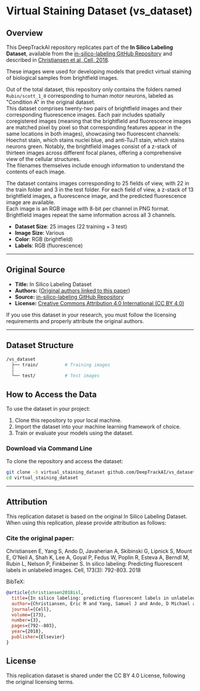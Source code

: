 # Virtual Staining Dataset (vs_dataset)

## Overview

This DeepTrackAI repository replicates part of the **In Silico Labeling Dataset**, available from the [in-silico-labeling GitHub Repository](https://github.com/google/in-silico-labeling/blob/master/data.md) and described in [Christiansen et al, Cell, 2018](https://doi.org/10.1016/j.cell.2018.03.040).

These images were used for developing models that predict virtual staining of biological samples from brightfield images.

Out of the total dataset, this repository only contains the folders named `Rubin/scott_1_0` corresponding to human motor neurons, labeled as "Condition A" in the original dataset.  
This dataset comprises twenty-two pairs of brightfield images and their corresponding fluorescence images. Each pair includes spatially coregistered images (meaning that the brightfield and fluorescence images are matched pixel by pixel so that corresponding features appear in the same locations in both images), showcasing two fluorescent channels: Hoechst stain, which stains nuclei blue, and anti-TuJ1 stain, which stains neurons green. Notably, the brightfield images consist of a z-stack of thirteen images across different focal planes, offering a comprehensive view of the cellular structures.  
The filenames themselves include enough information to understand the contents of each image.

The dataset contains images corresponding to 25 fields of view, with 22 in the train folder and 3 in the test folder. For each field of view, a z-stack of 13 brightfield images, a fluorescence image, and the predicted fluorescence image are available.  
Each image is an RGB image with 8-bit per channel in PNG format. Brightfield images repeat the same information across all 3 channels.

- **Dataset Size**: 25 images (22 training + 3 test)
- **Image Size**: Various
- **Color**: RGB (brightfield)
- **Labels**: RGB (fluorescence)

---

## Original Source

- **Title:** In Silico Labeling Dataset  
- **Authors:** ([Original authors linked to this paper](https://doi.org/10.1016/j.cell.2018.03.040))  
- **Source:** [in-silico-labeling GitHub Repository](https://github.com/google/in-silico-labeling/blob/master/data.md)  
- **License:** [Creative Commons Attribution 4.0 International (CC BY 4.0)](https://creativecommons.org/licenses/by/4.0/)

If you use this dataset in your research, you must follow the licensing requirements and properly attribute the original authors.

---

## Dataset Structure

```bash
/vs_dataset  
  ├── train/          # Training images
  │               
  └── test/           # Test images        
```

## How to Access the Data

To use the dataset in your project:

1. Clone this repository to your local machine.
2. Import the dataset into your machine learning framework of choice.
3. Train or evaluate your models using the dataset.

### Download via Command Line

To clone the repository and access the dataset:

```bash
git clone -b virtual_staining_dataset github.com/DeepTrackAI/vs_dataset
cd virtual_staining_dataset
```

---

## Attribution

This replication dataset is based on the original In Silico Labeling Dataset. When using this replication, please provide attribution as follows:

### Cite the original paper:
Christiansen E, Yang S, Ando D, Javaherian A, Skibinski G, Lipnick S, Mount E, O'Neil A, Shah K, Lee A, Goyal P, Fedus W, Poplin R, Esteva A, Berndl M, Rubin L, Nelson P, Finkbeiner S. In silico labeling: Predicting fluorescent labels in unlabeled images. Cell, 173(3): 792-803. 2018

BibTeX:

```bibtex
@article{christiansen2018isl,
  title={In silico labeling: predicting fluorescent labels in unlabeled images},
  author={Christiansen, Eric M and Yang, Samuel J and Ando, D Michael and Javaherian, Ashkan and Skibinski, Gaia and Lipnick, Scott and Mount, Elliot and O’Neil, Alison and Shah, Kevan and Lee, Alicia K and Goyal, Piyush and Fedus, William and Poplin, Ryan and Esteva, Andre and Berndl, Marc and Rubin, Lee L and Nelson, Philip and Finkbeiner, Steven},
  journal={Cell},
  volume={173},
  number={3},
  pages={792--803},
  year={2018},
  publisher={Elsevier}
}
```

## License

This replication dataset is shared under the CC BY 4.0 License, following the original licensing terms.
